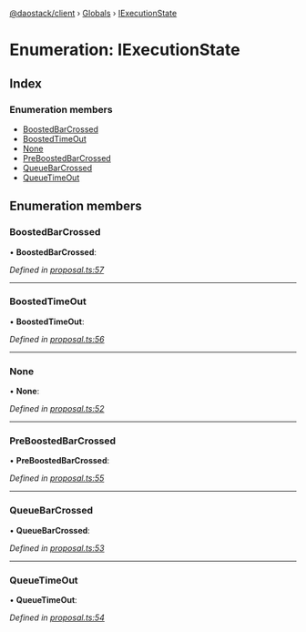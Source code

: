 [@daostack/client](../README.md) › [Globals](../globals.md) › [IExecutionState](iexecutionstate.md)

# Enumeration: IExecutionState

## Index

### Enumeration members

* [BoostedBarCrossed](iexecutionstate.md#boostedbarcrossed)
* [BoostedTimeOut](iexecutionstate.md#boostedtimeout)
* [None](iexecutionstate.md#none)
* [PreBoostedBarCrossed](iexecutionstate.md#preboostedbarcrossed)
* [QueueBarCrossed](iexecutionstate.md#queuebarcrossed)
* [QueueTimeOut](iexecutionstate.md#queuetimeout)

## Enumeration members

###  BoostedBarCrossed

• **BoostedBarCrossed**:

*Defined in [proposal.ts:57](https://github.com/daostack/client/blob/e663b6a/src/proposal.ts#L57)*

___

###  BoostedTimeOut

• **BoostedTimeOut**:

*Defined in [proposal.ts:56](https://github.com/daostack/client/blob/e663b6a/src/proposal.ts#L56)*

___

###  None

• **None**:

*Defined in [proposal.ts:52](https://github.com/daostack/client/blob/e663b6a/src/proposal.ts#L52)*

___

###  PreBoostedBarCrossed

• **PreBoostedBarCrossed**:

*Defined in [proposal.ts:55](https://github.com/daostack/client/blob/e663b6a/src/proposal.ts#L55)*

___

###  QueueBarCrossed

• **QueueBarCrossed**:

*Defined in [proposal.ts:53](https://github.com/daostack/client/blob/e663b6a/src/proposal.ts#L53)*

___

###  QueueTimeOut

• **QueueTimeOut**:

*Defined in [proposal.ts:54](https://github.com/daostack/client/blob/e663b6a/src/proposal.ts#L54)*
